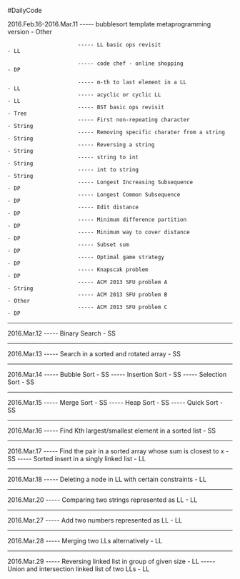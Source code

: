 #DailyCode

  2016.Feb.16-2016.Mar.11 ----- bubblesort template metaprogramming version             - Other

                          ----- LL basic ops revisit                                    - LL   
  
                          ----- code chef - online shopping                             - DP
  
                          ----- m-th to last element in a LL                            - LL
                          ----- acyclic or cyclic LL                                    - LL
                          ----- BST basic ops revisit                                   - Tree
                          ----- First non-repeating character                           - String
                          ----- Removing specific charater from a string                - String
                          ----- Reversing a string                                      - String
                          ----- string to int                                           - String
                          ----- int to string                                           - String
                          ----- Longest Increasing Subsequence                          - DP
                          ----- Longest Common Subsequence                              - DP
                          ----- Edit distance                                           - DP
                          ----- Minimum difference partition                            - DP
                          ----- Minimum way to cover distance                           - DP
                          ----- Subset sum                                              - DP
                          ----- Optimal game strategy                                   - DP
                          ----- Knapscak problem                                        - DP
                          ----- ACM 2013 SFU problem A                                  - String
                          ----- ACM 2013 SFU problem B                                  - Other
                          ----- ACM 2013 SFU problem C                                  - DP
  
  ---

  2016.Mar.12 ----- Binary Search                                                       - SS
  
  ---

  2016.Mar.13 ----- Search in a sorted and rotated array                                - SS
  
  ---

  2016.Mar.14 ----- Bubble Sort                                                         - SS
              ----- Insertion Sort                                                      - SS
              ----- Selection Sort                                                      - SS

  ---

  2016.Mar.15 ----- Merge Sort                                                          - SS
              ----- Heap Sort                                                           - SS
              ----- Quick Sort                                                          - SS

  ---

  2016.Mar.16 ----- Find Kth largest/smallest element in a sorted list                  - SS

  ---

  2016.Mar.17 ----- Find the pair in a sorted array whose sum is closest to x           - SS
              ----- Sorted insert in a singly linked list                               - LL

  ---

  2016.Mar.18 ----- Deleting a node in LL with certain constraints                      - LL

  ---

  2016.Mar.20 ----- Comparing two strings represented as LL                             - LL

  ---

  2016.Mar.27 ----- Add two numbers represented as LL                                   - LL

  ---

  2016.Mar.28 ----- Merging two LLs alternatively                                       - LL

  ---

  2016.Mar.29 ----- Reversing linked list in group of given size                        - LL
              ----- Union and intersection linked list of two LLs                       - LL
























  
  
